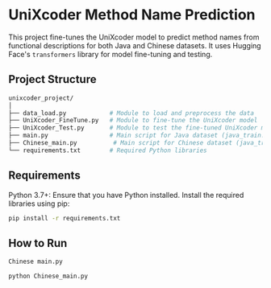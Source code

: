 # UniXcoder Method Name Prediction

This project fine-tunes the UniXcoder model to predict method names from functional descriptions for both Java and Chinese datasets. It uses Hugging Face's `transformers` library for model fine-tuning and testing.

## Project Structure

```bash
unixcoder_project/
│
├── data_load.py            # Module to load and preprocess the data
├── UniXcoder_FineTune.py   # Module to fine-tune the UniXcoder model
├── UniXcoder_Test.py       # Module to test the fine-tuned UniXcoder model
├── main.py                 # Main script for Java dataset (java_train.csv, java_test.csv)
├── Chinese_main.py          # Main script for Chinese dataset (java_train.csv, java_test.csv)
└── requirements.txt        # Required Python libraries
```
## Requirements
Python 3.7+: Ensure that you have Python installed.
Install the required libraries using pip:
```bash
pip install -r requirements.txt
```
## How to Run
```bash
Chinese main.py
```
```bash
python Chinese_main.py
```
